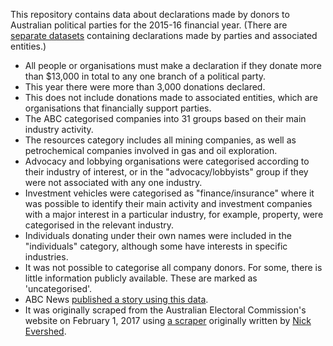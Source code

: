 This repository contains data about declarations made by donors to Australian political parties for the 2015-16 financial year. (There are [separate datasets](http://periodicdisclosures.aec.gov.au/) containing declarations made by parties and associated entities.)

-	All people or organisations must make a declaration if they donate more than $13,000 in total to any one branch of a political party.
-	This year there were more than 3,000 donations declared.
-	This does not include donations made to associated entities, which are organisations that financially support parties.
-	The ABC categorised companies into 31 groups based on their main industry activity.
-	The resources category includes all mining companies, as well as petrochemical companies involved in gas and oil exploration.
-	Advocacy and lobbying organisations were categorised according to their industry of interest, or in the "advocacy/lobbyists" group if they were not associated with any one industry.
-	Investment vehicles were categorised as "finance/insurance" where it was possible to identify their main activity and investment companies with a major interest in a particular industry, for example, property, were categorised in the relevant industry.
-	Individuals donating under their own names were included in the "individuals" category, although some have interests in specific industries.
-	It was not possible to categorise all company donors. For some, there is little information publicly available. These are marked as 'uncategorised'.
-	ABC News [published a story using this data](http://www.abc.net.au/news/2017-02-09/political-donations-industry-dataset/8229192).
-	It was originally scraped from the Australian Electoral Commission's website on February 1, 2017 using [a scraper](https://github.com/drzax/AEC-scraper-donations-declared-by-donors) originally written by [Nick Evershed](https://github.com/nickjevershed).

